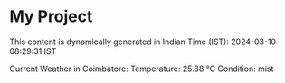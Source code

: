 # My Project

This content is dynamically generated in Indian Time (IST): 2024-03-10 08:29:31 IST


Current Weather in Coimbatore:
Temperature: 25.88 °C
Condition: mist
